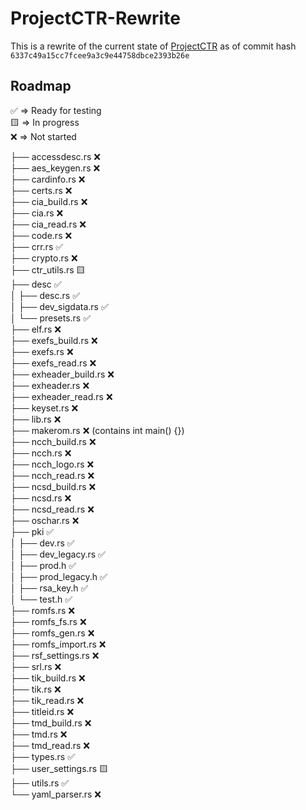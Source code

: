 # ProjectCTR-Rewrite
This is a rewrite of the current state of [ProjectCTR](https://github.com/3DSGuy/Project_CTR) as of commit hash `6337c49a15cc7fcee9a3c9e44758dbce2393b26e`

## Roadmap

✅ => Ready for testing  
🟨 => In progress  
❌ => Not started  

├── accessdesc.rs ❌  
├── aes_keygen.rs ❌  
├── cardinfo.rs ❌  
├── certs.rs ❌  
├── cia_build.rs ❌  
├── cia.rs ❌  
├── cia_read.rs ❌  
├── code.rs ❌  
├── crr.rs ✅  
├── crypto.rs ❌  
├── ctr_utils.rs 🟨  
├── desc ✅  
│   ├── desc.rs ✅  
│   ├── dev_sigdata.rs ✅  
│   └── presets.rs ✅  
├── elf.rs ❌  
├── exefs_build.rs ❌  
├── exefs.rs ❌  
├── exefs_read.rs ❌  
├── exheader_build.rs ❌  
├── exheader.rs ❌  
├── exheader_read.rs ❌  
├── keyset.rs ❌  
├── lib.rs ❌  
├── makerom.rs ❌ (contains int main() {})  
├── ncch_build.rs ❌  
├── ncch.rs ❌  
├── ncch_logo.rs ❌  
├── ncch_read.rs ❌  
├── ncsd_build.rs ❌  
├── ncsd.rs ❌  
├── ncsd_read.rs ❌  
├── oschar.rs ❌  
├── pki ✅  
│   ├── dev.rs ✅  
│   ├── dev_legacy.rs ✅  
│   ├── prod.h ✅  
│   ├── prod_legacy.h ✅  
│   ├── rsa_key.h ✅  
│   └── test.h ✅  
├── romfs.rs ❌  
├── romfs_fs.rs ❌  
├── romfs_gen.rs ❌  
├── romfs_import.rs ❌  
├── rsf_settings.rs ❌  
├── srl.rs ❌  
├── tik_build.rs ❌  
├── tik.rs ❌  
├── tik_read.rs ❌  
├── titleid.rs ❌  
├── tmd_build.rs ❌  
├── tmd.rs ❌  
├── tmd_read.rs ❌  
├── types.rs ✅  
├── user_settings.rs 🟨  
├── utils.rs ✅  
└── yaml_parser.rs ❌  
